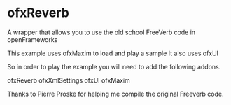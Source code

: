 ofxReverb
=========

A wrapper that allows you to use the old school FreeVerb code in openFrameworks

This example uses ofxMaxim to load and play a sample It also uses ofxUI

So in order to play the example you will need to add the following addons.

ofxReverb
ofxXmlSettings
ofxUI
ofxMaxim

Thanks to Pierre Proske for helping me compile the original Freeverb code.
